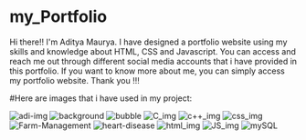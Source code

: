 # my_Portfolio
Hi there!! I'm Aditya Maurya. I have designed a portfolio website using my skills and knowledge about HTML, CSS and Javascript. You can access and reach me out through different social media accounts that i have provided in this portfolio. If you want to know more about me, you can simply access my portfolio website.
Thank you !!!

#Here are images that i have used in my project:

![adi-img](https://github.com/adimaurya2024/CodeAlpha_Portfolio_website/assets/115164737/573194de-9727-45db-8e84-7904fd72b894)
![background](https://github.com/adimaurya2024/CodeAlpha_Portfolio_website/assets/115164737/bcbead10-a42f-40fa-a5e2-611559cb592b)
![bubble](https://github.com/adimaurya2024/CodeAlpha_Portfolio_website/assets/115164737/82a20511-00c2-45bd-b7e4-a3b8b95b2197)
![C_img](https://github.com/adimaurya2024/CodeAlpha_Portfolio_website/assets/115164737/a71fef9e-5959-461c-9ef8-8d2f02f65b1f)
![c++_img](https://github.com/adimaurya2024/CodeAlpha_Portfolio_website/assets/115164737/ffc8ca0c-8f59-4aec-b54f-3bb9f42677a1)
![css_img](https://github.com/adimaurya2024/CodeAlpha_Portfolio_website/assets/115164737/ca29c5aa-a2f7-4900-9bed-45be27b27b82)
![Farm-Management](https://github.com/adimaurya2024/CodeAlpha_Portfolio_website/assets/115164737/9340a192-fa29-4c24-a8d2-c5abbaab723c)
![heart-disease](https://github.com/adimaurya2024/CodeAlpha_Portfolio_website/assets/115164737/f8f08e9d-0318-40f7-adf0-e5f7d1d312c7)
![html_img](https://github.com/adimaurya2024/CodeAlpha_Portfolio_website/assets/115164737/920340db-bfb3-4a5b-87b8-4fb5cbe5641b)
![JS_img](https://github.com/adimaurya2024/CodeAlpha_Portfolio_website/assets/115164737/86454419-9a67-43d6-8a69-d530e4d418a8)
![mySQL](https://github.com/adimaurya2024/CodeAlpha_Portfolio_website/assets/115164737/62ae649e-482d-4ab9-acd0-98918a3037ce)
